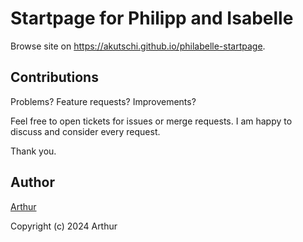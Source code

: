 # Startpage for Philipp and Isabelle

Browse site on https://akutschi.github.io/philabelle-startpage.


## Contributions 

Problems? Feature requests? Improvements? 

Feel free to open tickets for issues or merge requests. 
I am happy to discuss and consider every request. 

Thank you.

## Author

[Arthur](https://github.com/akutschi)

Copyright (c) 2024 Arthur

